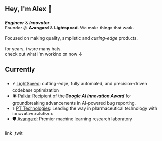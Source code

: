 
<h2 align="left">Hey, I'm Alex  🙌</h2>

###

**_Engineer_** & **_Innovator_**.  <br>Founder @ **Avangard** & **Lightspeed**. We make things that work.<br><br>Focused on making quality, simplistic and _cutting-edge_ products.<br><br>for years, i wore many hats.  <br>check out what i'm working on now ↓

###

<h2 align="left">Currently</h2>

###

- ⚡️ [LightSpeed](https://alexu8007.github.io/LightSpeedWebsite/): cutting-edge, fully automated, and precision-driven codebase optimization
- 🕷️ [Palkia](https://palkia.me): Recipient of the _**Google AI Innovation Award**_ for groundbreaking advancements in AI-powered bug reporting.
- ⚕️ [PT Technologies](https://pillthought.com): Leading the way in pharmaceutical technology with innovative solutions
- 🛡️ [Avangard](https://x.com/avangardlabs): Premier machine learning research laboratory

###

<div align="left">
  <a target="_blank" href="https://www.linkedin.com/in/alexungureanuu/">
  <img src="https://raw.githubusercontent.com/maurodesouza/profile-readme-generator/master/src/assets/icons/social/linkedin/default.svg" width="28" height="16" alt="linkedin logo"  />
    </a>
  <a href="https://x.com/alexinbinary" target="_blank">
    <img src="https://raw.githubusercontent.com/maurodesouza/profile-readme-generator/master/src/assets/icons/social/twitter/default.svg" width="28" height="16" alt="twitter logo"  />
  </a>
</div>


###


<!--
**alexu8007/alexu8007** is a ✨ _special_ ✨ repository because its `README.md` (this file) appears on your GitHub profile.

Here are some ideas to get you started:

- 🔭 I’m currently working on ...
- 🌱 I’m currently learning ...
- 👯 I’m looking to collaborate on ...
- 🤔 I’m looking for help with ...
- 💬 Ask me about ...
- 📫 How to reach me: ...
- 😄 Pronouns: ...
- ⚡ Fun fact: ...
-->
